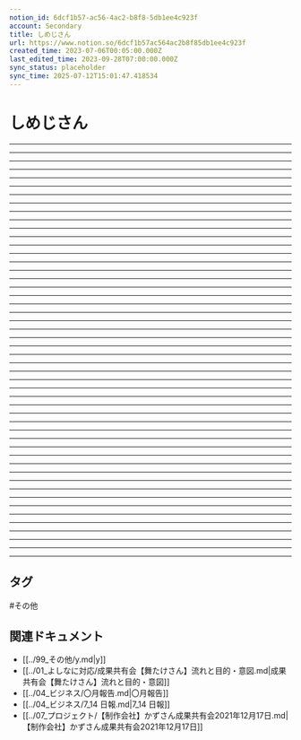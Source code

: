 ```yaml
---
notion_id: 6dcf1b57-ac56-4ac2-b8f8-5db1ee4c923f
account: Secondary
title: しめじさん
url: https://www.notion.so/6dcf1b57ac564ac2b8f85db1ee4c923f
created_time: 2023-07-06T00:05:00.000Z
last_edited_time: 2023-09-28T07:00:00.000Z
sync_status: placeholder
sync_time: 2025-07-12T15:01:47.418534
---
```

# しめじさん

  ---
  ---
  ---
  ---
  ---
  ---
  ---
  ---
  ---
  ---
  ---
  ---
  ---
  ---
  ---
  ---
  ---
  ---
  ---
  ---
  ---
  ---
  ---
  ---
  ---
  ---
  ---
  ---
  ---
  ---
  ---
  ---
  ---
  ---
  ---
  ---
  ---
  ---
  ---
  ---
  ---
  ---
  ---
  ---
  ---
  ---
  ---
  ---
  ---
  ---

## タグ

#その他 

## 関連ドキュメント

- [[../99_その他/y.md|y]]
- [[../01_よしなに対応/成果共有会【舞たけさん】流れと目的・意図.md|成果共有会【舞たけさん】流れと目的・意図]]
- [[../04_ビジネス/〇月報告.md|〇月報告]]
- [[../04_ビジネス/7_14 日報.md|7_14 日報]]
- [[../07_プロジェクト/【制作会社】かずさん成果共有会2021年12月17日.md|【制作会社】かずさん成果共有会2021年12月17日]]

